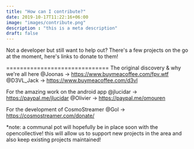```yaml
---
title: "How can I contribute?"
date: 2019-10-17T11:22:16+06:00
image: "images/contribute.png"
description : "this is a meta description"
draft: false
---
```



Not a developer but still want to help out? 
There's a few projects on the go at the moment, here's links to donate to them! 

==============================
The original discovery & why we're all here
@Joonas -> https://www.buymeacoffee.com/fpv.wtf
@D3VL_Jack -> https://www.buymeacoffee.com/d3vl

For the amazing work on the android app
@jlucidar -> https://paypal.me/jlucidar
@Olivier -> https://paypal.me/omouren

For the development of CosmoStreamer
@Gol -> https://cosmostreamer.com/donate/

*note: a communal pot will hopefully be in place soon with the opencollective! this will allow us to support new projects in the area and also keep existing projects maintained!